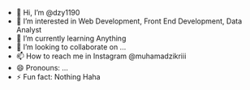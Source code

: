 - 👋 Hi, I’m @dzy1190
- 👀 I’m interested in Web Development, Front End Development, Data Analyst
- 🌱 I’m currently learning Anything
- 💞️ I’m looking to collaborate on ...
- 📫 How to reach me in Instagram @muhamadzikriii
- 😄 Pronouns: ...
- ⚡ Fun fact: Nothing Haha

<!---
dzy1190/dzy1190 is a ✨ special ✨ repository because its `README.md` (this file) appears on your GitHub profile.
You can click the Preview link to take a look at your changes.
--->
